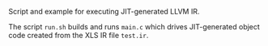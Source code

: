 Script and example for executing JIT-generated LLVM IR.

The script `run.sh` builds and runs `main.c` which drives JIT-generated object
code created from the XLS IR file `test.ir`.
